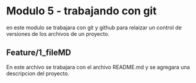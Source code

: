 # Modulo 5 - trabajando con git

en este modulo se trabajara con git y github para relaizar un control
de versiones de los archivos de un proyecto.

## Feature/1_fileMD
En este archivo se trabajara con el archivo README.md y se agregara una descripcion del proyecto.